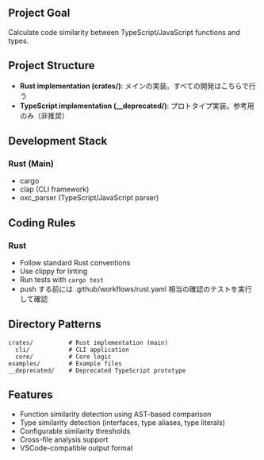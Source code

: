 ## Project Goal

Calculate code similarity between TypeScript/JavaScript functions and types.

## Project Structure

- **Rust implementation (crates/)**: メインの実装。すべての開発はこちらで行う
- **TypeScript implementation (__deprecated/)**: プロトタイプ実装。参考用のみ（非推奨）

## Development Stack

### Rust (Main)
- cargo
- clap (CLI framework)
- oxc_parser (TypeScript/JavaScript parser)

## Coding Rules

### Rust
- Follow standard Rust conventions
- Use clippy for linting
- Run tests with `cargo test`
- push する前には .github/workflows/rust.yaml 相当の確認のテストを実行して確認

## Directory Patterns

```
crates/          # Rust implementation (main)
  cli/           # CLI application
  core/          # Core logic
examples/        # Example files
__deprecated/    # Deprecated TypeScript prototype
```

## Features

- Function similarity detection using AST-based comparison
- Type similarity detection (interfaces, type aliases, type literals)
- Configurable similarity thresholds
- Cross-file analysis support
- VSCode-compatible output format

```